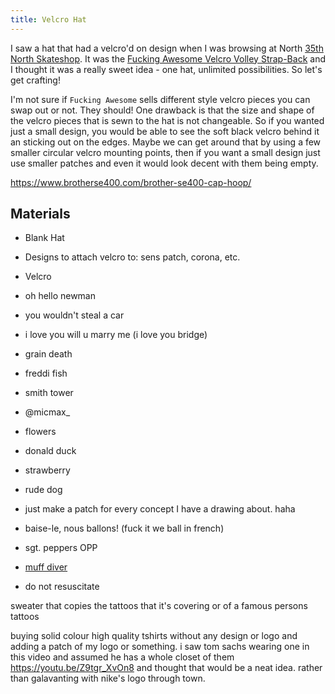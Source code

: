 ```yaml
---
title: Velcro Hat
---
```


I saw a hat that had a velcro'd on design when I was browsing at North [35th North Skateshop](https://35thnorth.com/). It was the [Fucking Awesome Velcro Volley Strap-Back](https://35thnorth.com/collections/headwear/products/fucking-awesome-velcro-volley-strap-back-white-1) and I thought it was a really sweet idea - one hat, unlimited possibilities. So let's get crafting!

I'm not sure if `Fucking Awesome` sells different style velcro pieces you can swap out or not. They should! One drawback is that the size and shape of the velcro pieces that is sewn to the hat is not changeable. So if you wanted just a small design, you would be able to see the soft black velcro behind it an sticking out on the edges. Maybe we can get around that by using a few smaller circular velcro mounting points, then if you want a small design just use smaller patches and even it would look decent with them being empty.

<https://www.brotherse400.com/brother-se400-cap-hoop/>

## Materials

- Blank Hat
- Designs to attach velcro to: sens patch, corona, etc.
- Velcro

- oh hello newman
- you wouldn't steal a car
- i love you will u marry me (i love you bridge)
- grain death
- freddi fish
- smith tower
- @micmax_
- flowers
- donald duck
- strawberry
- rude dog
- just make a patch for every concept I have a drawing about. haha
- baise-le, nous ballons! (fuck it we ball in french)
- sgt. peppers OPP
- [muff diver](https://www.amazon.com/gp/product/B01DN55UCG)
- do not resuscitate

sweater that copies the tattoos that it's covering or of a famous persons tattoos

buying solid colour high quality tshirts without any design or logo and adding a patch of my logo or something. i saw tom sachs wearing one in this video and assumed he has a whole closet of them <https://youtu.be/Z9tgr_XvOn8> and thought that would be a neat idea. rather than galavanting with nike's logo through town.

